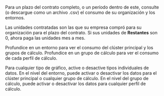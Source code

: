 Para un plazo del contrato completo, o un período dentro de este, consulte (o descargue como un archivo .csv) el consumo de su organización y los entornos.

Las unidades contratadas son las que su empresa compró para su organización para el plazo del contrato. Si sus unidades de **Restantes** son 0, ahora paga las unidades mes a mes.

Profundice en un entorno para ver el consumo del clúster principal y los grupos de cálculo. Profundice en un grupo de cálculo para ver el consumo de cada perfil de cálculo.

Para cualquier tipo de gráfico, active o desactive tipos individuales de datos. En el nivel del entorno, puede activar o desactivar los datos para el clúster principal o cualquier grupo de cálculo. En el nivel del grupo de cálculo, puede activar o desactivar los datos para cualquier perfil de cálculo.
